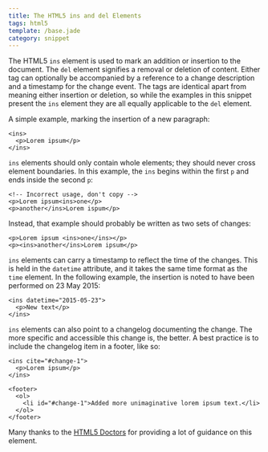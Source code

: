 ```yaml
---
title: The HTML5 ins and del Elements
tags: html5
template: /base.jade
category: snippet
---
```


The HTML5 `ins` element is used to mark an addition or insertion to the document. The `del` element signifies a removal or deletion of content. Either tag can optionally be accompanied by a reference to a change description and a timestamp for the change event. The tags are identical apart from meaning either insertion or deletion, so while the examples in this snippet present the `ins` element they are all equally applicable to the `del` element.

A simple example, marking the insertion of a new paragraph:

```
<ins>
  <p>Lorem ipsum</p>
</ins>
```

`ins` elements should only contain whole elements; they should never cross element boundaries. In this example, the `ins` begins within the first `p` and ends inside the second `p`:

```
<!-- Incorrect usage, don't copy -->
<p>Lorem ipsum<ins>one</p>
<p>another</ins>Lorem ispum</p>
```

Instead, that example should probably be written as two sets of changes:

```
<p>Lorem ipsum <ins>one</ins></p>
<p><ins>another</ins>Lorem ipsum</p>
```

`ins` elements can carry a timestamp to reflect the time of the changes. This is held in the `datetime` attribute, and it takes the same time format as the `time` element. In the following example, the insertion is noted to have been performed on 23 May 2015:

```
<ins datetime="2015-05-23">
  <p>New text</p>
</ins>
```

`ins` elements can also point to a changelog documenting the change. The more specific and accessible this change is, the better. A best practice is to include the changelog item in a footer, like so:

```
<ins cite="#change-1">
  <p>Lorem ipsum</p>
</ins>

<footer>
  <ol>
    <li id="#change-1">Added more unimaginative lorem ipsum text.</li>
  </ol>
</footer>
```

Many thanks to the [HTML5 Doctors](http://html5doctor.com/ins-del-s/) for providing a lot of guidance on this element.
